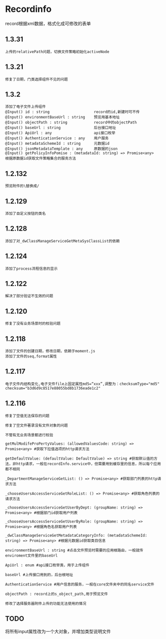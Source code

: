 # Recordinfo
record根据xml数据，格式化成可修改的表单

## 1.3.31
    上传的relativePath问题，切换文件策略初始化activeNode

## 1.3.21
    修复了日期，门类选择组件不见的问题

## 1.3.2
    添加了电子文件上传组件
    @Input() id : string                    record的id,新建时可不传
    @Input() environmentBaseUrl : string    预览用基本地址
    @Input() objectPath : string            record中的objectPath
    @Input() baseUrl : string               后台接口地址
    @Input() ApiUrl : any                   api接口枚举
    @Input() AuthenticationService : any    用户服务
    @Input() metadataSchemeId : string      元数据id
    @Input() jsonMetadataTemplate : any     原数据的json
    @Input() getPolicyInfoPomise : (metadataId: string) => Promise<any>  根据原数据id获取文件策略集合的服务方法

## 1.2.132
    预览附件的\替换成/

## 1.2.129
    添加了自定义按钮的类名

## 1.2.128
    添加了对_dwClassManageServiceGetMetaSysClassList的依赖

## 1.2.124
    添加了process流程信息的显示

## 1.2.122
    解决了部分验证不生效的问题

## 1.2.120
    修复了没有业务场景时的校验问题

## 1.2.118
    添加了文件的创建日期，修改日期，依赖于moment.js
    添加了文件的seq,format属性

## 1.2.117 

    电子文件内结构变化,电子文件file上固定属性md5=“xxx”,调整为：checksumType="md5" checksum="b3d6d9c8517e88055bd8b1736eade1c2" 

## 1.2.116  

    修复了空值无法保存的问题

    修复了空文件著录没有文件对象的问题

    不管有无业务场景都进行校验

    getMulModifeProPertyValues: (allowedValuesCode: string) => Promise<any> #获取下拉值选项的http请求方法 

    getDefaultValue: (defaultValue: DefaultValue) => string #获取默认值的方法，非http请求，一般在recordInfo.service中，但需要用到缓存里的信息，所以每个应用都不相同

    _DepartmentManageServiceGetList: () => Promise<any> #获取部门列表的http请求方法

    _chooseUsersAccessServiceGetRoleList: () => Promise<any> #获取角色列表的请求方法

    _chooseUsersAccessServiceGetUserByDept: (groupName: string) => Promise<any> #根据部门id获取用户列表

    _chooseUsersAccessServiceGetUserByRole: (groupName: string) => Promise<any> #根据角色名获取用户列表

    _dwClassManageServiceGetMetadataCategoryInfo: (metadataSchemeId: string) => Promise<any> #根据元数据id获取类目信息

    environmentBaseUrl : string #点击文件预览时需要的应用根路由，一般就传enviroment文件里的baseUrl

    ApiUrl : enum #api接口枚举类，用于上传组件
 
    baseUrl #上传接口用到的，后台根地址

    AuthenticationService #用户信息的服务，一般在core文件夹中的同名service文件
    
    objectPath : record上的s_object_path,用于预览文件

    修改了选择服务器附件上传的功能无法使用的情况
## TODO

将所有input属性改为一个大对象，并增加类型说明文件